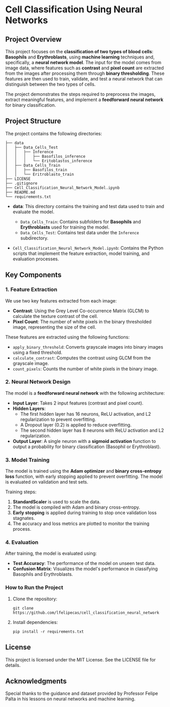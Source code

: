 # Cell Classification Using Neural Networks

## Project Overview

This project focuses on the **classification of two types of blood cells**: **Basophils** and **Erythroblasts**, using **machine learning** techniques and, specifically, a **neural network model**. The input for the model comes from image data, where features such as **contrast** and **pixel count** are extracted from the images after processing them through **binary thresholding**. These features are then used to train, validate, and test a neural network that can distinguish between the two types of cells.

The project demonstrates the steps required to preprocess the images, extract meaningful features, and implement a **feedforward neural network** for binary classification.

## Project Structure

The project contains the following directories:
```
├── data
│   ├── Data_Cells_Test
│   │   ├── Inference
│   │   │   ├── Basofilos_inference
│   │   │   └── Eritoblastos_inference
│   ├── Data_Cells_Train
│   │   ├── Basofilos_train
│   │   └── Eritroblasto_train
├── LICENSE
├── .gitignore
├── Cell_Classification_Neural_Network_Model.ipynb
├── README.md
└── requirements.txt
```

- **data**: This directory contains the training and test data used to train and evaluate the model. 
  - `Data_Cells_Train`: Contains subfolders for **Basophils** and **Erythroblasts** used for training the model.
  - `Data_Cells_Test`: Contains test data under the `Inference` subdirectory.
  
- `Cell_Classification_Neural_Network_Model.ipynb`: Contains the Python scripts that implement the feature extraction, model training, and evaluation processes.

## Key Components

### 1. Feature Extraction

We use two key features extracted from each image:
- **Contrast**: Using the Grey Level Co-occurrence Matrix (GLCM) to calculate the texture contrast of the cell.
- **Pixel Count**: The number of white pixels in the binary thresholded image, representing the size of the cell.

These features are extracted using the following functions:
- `apply_binary_threshold`: Converts grayscale images into binary images using a fixed threshold.
- `calculate_contrast`: Computes the contrast using GLCM from the grayscale image.
- `count_pixels`: Counts the number of white pixels in the binary image.

### 2. Neural Network Design

The model is a **feedforward neural network** with the following architecture:
- **Input Layer**: Takes 2 input features (contrast and pixel count).
- **Hidden Layers**: 
  - The first hidden layer has 16 neurons, ReLU activation, and L2 regularization to prevent overfitting.
  - A Dropout layer (0.2) is applied to reduce overfitting.
  - The second hidden layer has 8 neurons with ReLU activation and L2 regularization.
- **Output Layer**: A single neuron with a **sigmoid activation** function to output a probability for binary classification (Basophil or Erythroblast).

### 3. Model Training

The model is trained using the **Adam optimizer** and **binary cross-entropy loss** function, with early stopping applied to prevent overfitting. The model is evaluated on validation and test sets.

Training steps:
1. **StandardScaler** is used to scale the data.
2. The model is compiled with Adam and binary cross-entropy.
3. **Early stopping** is applied during training to stop once validation loss stagnates.
4. The accuracy and loss metrics are plotted to monitor the training process.

### 4. Evaluation

After training, the model is evaluated using:
- **Test Accuracy**: The performance of the model on unseen test data.
- **Confusion Matrix**: Visualizes the model's performance in classifying Basophils and Erythroblasts.

### How to Run the Project

1. Clone the repository:
   ```
   git clone https://github.com/lfelipecas/cell_classification_neural_network
   ```

2. Install dependencies:
    ```
    pip install -r requirements.txt
    ```

## License
This project is licensed under the MIT License. See the LICENSE file for details.

## Acknowledgments
Special thanks to the guidance and dataset provided by Professor Felipe Palta in his lessons on neural networks and machine learning.